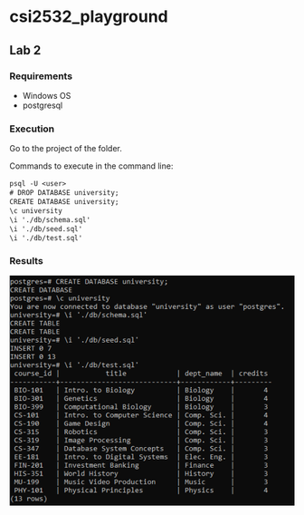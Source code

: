 # csi2532_playground

## Lab 2

### Requirements

- Windows OS
- postgresql

### Execution

Go to the project of the folder.

Commands to execute in the command line:

```psql
psql -U <user>
# DROP DATABASE university;
CREATE DATABASE university;
\c university
\i './db/schema.sql'
\i './db/seed.sql'
\i './db/test.sql'
```

### Results

![Results of the commands](./assets/results.png)
